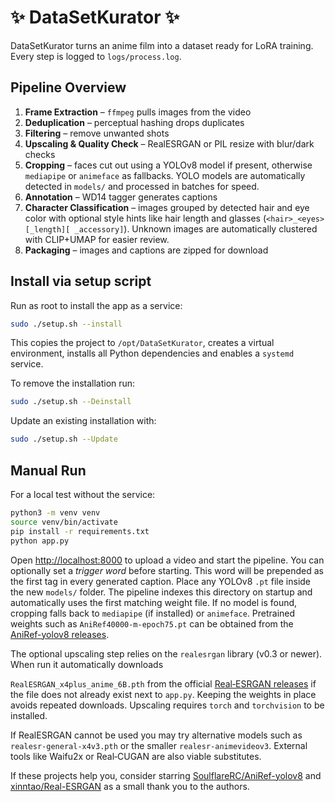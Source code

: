 # ✨ DataSetKurator ✨

DataSetKurator turns an anime film into a dataset ready for LoRA training. Every step is logged to `logs/process.log`.

## Pipeline Overview

1. **Frame Extraction** – `ffmpeg` pulls images from the video
2. **Deduplication** – perceptual hashing drops duplicates
3. **Filtering** – remove unwanted shots
4. **Upscaling & Quality Check** – RealESRGAN or PIL resize with blur/dark checks
5. **Cropping** – faces cut out using a YOLOv8 model if present, otherwise `mediapipe` or `animeface` as fallbacks. YOLO models are automatically detected in `models/` and processed in batches for speed.
6. **Annotation** – WD14 tagger generates captions
7. **Character Classification** – images grouped by detected hair and eye color
   with optional style hints like hair length and glasses (`<hair>_<eyes>[_length][ _accessory]`).
   Unknown images are automatically clustered with CLIP+UMAP for easier review.
8. **Packaging** – images and captions are zipped for download

## Install via setup script

Run as root to install the app as a service:

```bash
sudo ./setup.sh --install
```

This copies the project to `/opt/DataSetKurator`, creates a virtual environment, installs all Python dependencies and enables a `systemd` service.

To remove the installation run:

```bash
sudo ./setup.sh --Deinstall
```

Update an existing installation with:

```bash
sudo ./setup.sh --Update
```

## Manual Run

For a local test without the service:

```bash
python3 -m venv venv
source venv/bin/activate
pip install -r requirements.txt
python app.py
```

Open [http://localhost:8000](http://localhost:8000) to upload a video and start the pipeline.
You can optionally set a *trigger word* before starting. This word will be
prepended as the first tag in every generated caption.
Place any YOLOv8 ``.pt`` file inside the new ``models/`` folder. The pipeline
indexes this directory on startup and automatically uses the first matching
weight file. If no model is found, cropping falls back to ``mediapipe`` (if
installed) or ``animeface``.
Pretrained weights such as ``AniRef40000-m-epoch75.pt`` can be obtained from the
[AniRef-yolov8 releases](https://github.com/SoulflareRC/AniRef-yolov8/releases).

The optional upscaling step relies on the ``realesrgan`` library (v0.3 or
newer). When run it automatically downloads

``RealESRGAN_x4plus_anime_6B.pth`` from the official
[Real‑ESRGAN releases](https://github.com/xinntao/Real-ESRGAN/releases/) if the
file does not already exist next to ``app.py``. Keeping the weights in place
avoids repeated downloads. Upscaling requires ``torch`` and ``torchvision`` to
be installed.

If RealESRGAN cannot be used you may try alternative models such as
``realesr-general-x4v3.pth`` or the smaller ``realesr-animevideov3``. External
tools like Waifu2x or Real‑CUGAN are also viable substitutes.

If these projects help you, consider starring
[SoulflareRC/AniRef-yolov8](https://github.com/SoulflareRC/AniRef-yolov8) and
[xinntao/Real-ESRGAN](https://github.com/xinntao/Real-ESRGAN) as a small thank
you to the authors.

